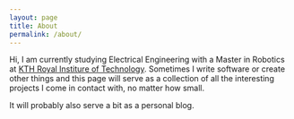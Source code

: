 ```yaml
---
layout: page
title: About
permalink: /about/
---
```


Hi, I am currently studying Electrical Engineering with a Master in Robotics at [KTH Royal Institure of Technology](https://www.kth.se/en). Sometimes I write software or create other things and this page will serve as a collection of all the interesting projects I come in contact with, no matter how small.

It will probably also serve a bit as a personal blog.
